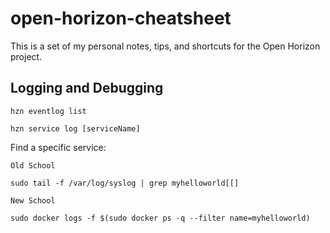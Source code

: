# open-horizon-cheatsheet

This is a set of my personal notes, tips, and shortcuts for the Open Horizon project.

## Logging and Debugging

```
hzn eventlog list
```

```
hzn service log [serviceName]
```

Find a specific service:

`Old School`

```
sudo tail -f /var/log/syslog | grep myhelloworld[[]
```

`New School`

```
sudo docker logs -f $(sudo docker ps -q --filter name=myhelloworld)
```
